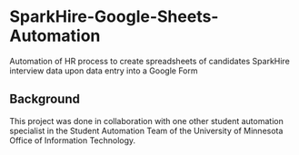 # SparkHire-Google-Sheets-Automation
Automation of HR process to create spreadsheets of candidates SparkHire interview data upon data entry into a Google Form
## Background
This project was done in collaboration with one other student automation specialist in the Student Automation Team of the University of Minnesota Office of Information Technology.
